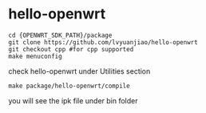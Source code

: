 # hello-openwrt

```
cd {OPENWRT_SDK_PATH}/package
git clone https://github.com/lvyuanjiao/hello-openwrt
git checkout cpp #for cpp supported
make menuconfig
```
check hello-openwrt under Utilities section

````
make package/hello-openwrt/compile
````

you will see the ipk file under bin folder
